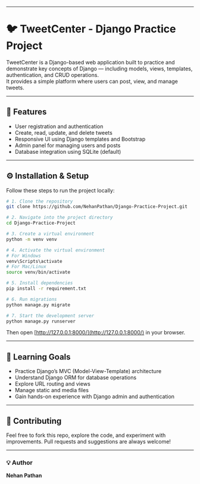 
---

# 🐦 TweetCenter - Django Practice Project

TweetCenter is a Django-based web application built to practice and demonstrate key concepts of Django — including models, views, templates, authentication, and CRUD operations.  
It provides a simple platform where users can post, view, and manage tweets.

---

## 🚀 Features

- User registration and authentication  
- Create, read, update, and delete tweets  
- Responsive UI using Django templates and Bootstrap  
- Admin panel for managing users and posts  
- Database integration using SQLite (default)

---

## ⚙️ Installation & Setup

Follow these steps to run the project locally:

```bash
# 1. Clone the repository
git clone https://github.com/NehanPathan/Django-Practice-Project.git

# 2. Navigate into the project directory
cd Django-Practice-Project

# 3. Create a virtual environment
python -m venv venv

# 4. Activate the virtual environment
# For Windows
venv\Scripts\activate
# For Mac/Linux
source venv/bin/activate

# 5. Install dependencies
pip install -r requirement.txt

# 6. Run migrations
python manage.py migrate

# 7. Start the development server
python manage.py runserver
````

Then open [http://127.0.0.1:8000/](http://127.0.0.1:8000/) in your browser.

---

## 🧠 Learning Goals

* Practice Django’s MVC (Model-View-Template) architecture
* Understand Django ORM for database operations
* Explore URL routing and views
* Manage static and media files
* Gain hands-on experience with Django admin and authentication

---

## 🤝 Contributing

Feel free to fork this repo, explore the code, and experiment with improvements.
Pull requests and suggestions are always welcome!

---

### 💡 Author

**Nehan Pathan**
